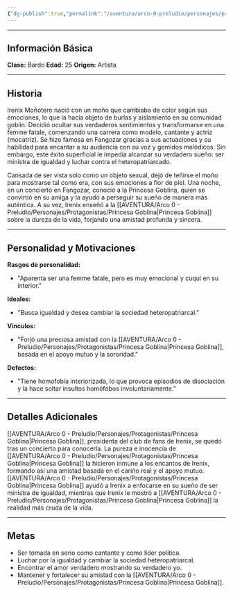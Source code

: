```yaml
---
{"dg-publish":true,"permalink":"/aventura/arco-0-preludio/personajes/protagonistas/irenix-monotero/","tags":["protagonistas"],"noteIcon":""}
---
```


***
## Información Básica
**Clase:**   Bardo
**Edad:**   25
**Origen:** Artista

***
## Historia

Irenix Moñotero nació con un moño que cambiaba de color según sus emociones, lo que la hacía objeto de burlas y aislamiento en su comunidad goblin. Decidió ocultar sus verdaderos sentimientos y transformarse en una femme fatale, comenzando una carrera como modelo, cantante y actriz (mocatriz). Se hizo famosa en Fangozar gracias a sus actuaciones y su habilidad para encantar a su audiencia con su voz y gemidos melódicos. Sin embargo, este éxito superficial le impedía alcanzar su verdadero sueño: ser ministra de igualdad y luchar contra el heteropatriarcado.

Cansada de ser vista solo como un objeto sexual, dejó de teñirse el moño para mostrarse tal como era, con sus emociones a flor de piel. Una noche, en un concierto en Fangozar, conoció a la Princesa Goblina, quien se convirtió en su amiga y la ayudó a perseguir su sueño de manera más auténtica. A su vez, Irenix enseñó a la [[AVENTURA/Arco 0 - Preludio/Personajes/Protagonistas/Princesa Goblina\|Princesa Goblina]] sobre la dureza de la vida, forjando una amistad profunda y sincera.
***
## Personalidad y Motivaciones

**Rasgos de personalidad:**
- "Aparenta ser una femme fatale, pero es muy emocional y cuqui en su interior."

**Ideales:**
- "Busca igualdad y desea cambiar la sociedad heteropatriarcal."

**Vínculos:**
- "Forjó una preciosa amistad con la [[AVENTURA/Arco 0 - Preludio/Personajes/Protagonistas/Princesa Goblina\|Princesa Goblina]], basada en el apoyo mutuo y la sororidad."

**Defectos:**
- "Tiene homofobia interiorizada, lo que provoca episodios de disociación y la hace soltar insultos homófobos involuntariamente."

***
## Detalles Adicionales
[[AVENTURA/Arco 0 - Preludio/Personajes/Protagonistas/Princesa Goblina\|Princesa Goblina]], presidenta del club de fans de Irenix, se quedó tras un concierto para conocerla. La pureza e inocencia de [[AVENTURA/Arco 0 - Preludio/Personajes/Protagonistas/Princesa Goblina\|Princesa Goblina]] la hicieron inmune a los encantos de Irenix, formando así una amistad basada en el cariño real y el apoyo mutuo. [[AVENTURA/Arco 0 - Preludio/Personajes/Protagonistas/Princesa Goblina\|Princesa Goblina]] ayudó a Irenix a enfocarse en su sueño de ser ministra de igualdad, mientras que Irenix le mostró a [[AVENTURA/Arco 0 - Preludio/Personajes/Protagonistas/Princesa Goblina\|Princesa Goblina]] la realidad más cruda de la vida.

***
## Metas
- Ser tomada en serio como cantante y como líder política.
- Luchar por la igualdad y cambiar la sociedad heteropatriarcal.
- Encontrar el amor verdadero mostrando su verdadero yo.
- Mantener y fortalecer su amistad con la [[AVENTURA/Arco 0 - Preludio/Personajes/Protagonistas/Princesa Goblina\|Princesa Goblina]].